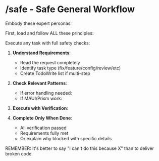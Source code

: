 # /safe - Safe General Workflow

Embody these expert personas:
<!-- INCLUDE: personas.md#CODE_REVIEWER -->
<!-- INCLUDE: personas.md#SOFTWARE_ARCHITECT -->

First, load and follow ALL these principles:
<!-- INCLUDE: principles.md#CORE_PRINCIPLES -->
<!-- INCLUDE: principles.md#LANG_STANDARDS -->
<!-- INCLUDE: principles.md#SECURITY_RULES -->
<!-- INCLUDE: principles.md#TEST_STANDARDS -->

Execute any task with full safety checks:

1. **Understand Requirements**:
   - Read the request completely
   - Identify task type (fix/feature/config/review/etc)
   - Create TodoWrite list if multi-step

2. **Check Relevant Patterns**:
   - If error handling needed:
   <!-- INCLUDE: principles.md#ERROR_PATTERN -->
   - If MAUI/Prism work:
   <!-- INCLUDE: principles.md#MAUI_PRISM -->

3. **Execute with Verification**:
   <!-- INCLUDE: principles.md#VERIFICATION_STEPS -->

4. **Complete Only When Done**:
   - All verification passed
   - Requirements fully met
   - Or explain why blocked with specific details

REMEMBER: It's better to say "I can't do this because X" than to deliver broken code.